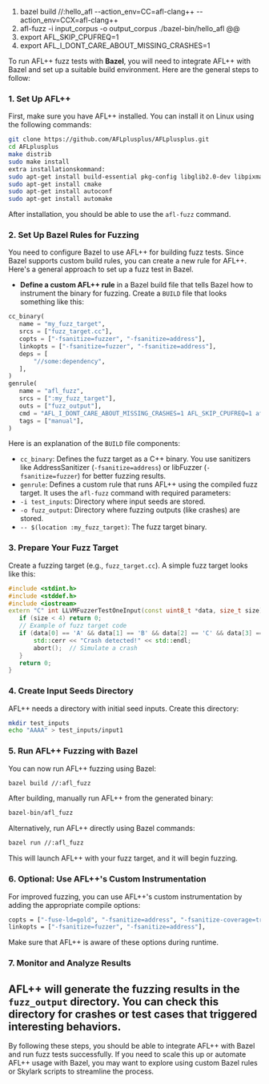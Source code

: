 1. bazel build //:hello_afl --action_env=CC=afl-clang++ --action_env=CCX=afl-clang++
2. afl-fuzz -i input_corpus -o output_corpus ./bazel-bin/hello_afl @@
3. export AFL_SKIP_CPUFREQ=1
4. export AFL_I_DONT_CARE_ABOUT_MISSING_CRASHES=1


To run AFL++ fuzz tests with **Bazel**, you will need to integrate AFL++ with Bazel and set up a suitable build environment. Here are the general steps to follow:
### 1. **Set Up AFL++**
First, make sure you have AFL++ installed. You can install it on Linux using the following commands:
```bash
git clone https://github.com/AFLplusplus/AFLplusplus.git
cd AFLplusplus
make distrib
sudo make install
extra installationskommand:
sudo apt-get install build-essential pkg-config libglib2.0-dev libpixman-1-dev
sudo apt-get install cmake
sudo apt-get install autoconf
sudo apt-get install automake

```
After installation, you should be able to use the `afl-fuzz` command.
### 2. **Set Up Bazel Rules for Fuzzing**
You need to configure Bazel to use AFL++ for building fuzz tests. Since Bazel supports custom build rules, you can create a new rule for AFL++. Here's a general approach to set up a fuzz test in Bazel.
- **Define a custom AFL++ rule** in a Bazel build file that tells Bazel how to instrument the binary for fuzzing.
Create a `BUILD` file that looks something like this:
```python
cc_binary(
   name = "my_fuzz_target",
   srcs = ["fuzz_target.cc"],
   copts = ["-fsanitize=fuzzer", "-fsanitize=address"],
   linkopts = ["-fsanitize=fuzzer", "-fsanitize=address"],
   deps = [
       "//some:dependency",
   ],
)
genrule(
   name = "afl_fuzz",
   srcs = [":my_fuzz_target"],
   outs = ["fuzz_output"],
   cmd = "AFL_I_DONT_CARE_ABOUT_MISSING_CRASHES=1 AFL_SKIP_CPUFREQ=1 afl-fuzz -i test_inputs -o fuzz_output -- $(location :my_fuzz_target)",
   tags = ["manual"],
)
```
Here is an explanation of the `BUILD` file components:
- `cc_binary`: Defines the fuzz target as a C++ binary. You use sanitizers like AddressSanitizer (`-fsanitize=address`) or libFuzzer (`-fsanitize=fuzzer`) for better fuzzing results.
- `genrule`: Defines a custom rule that runs AFL++ using the compiled fuzz target. It uses the `afl-fuzz` command with required parameters:
 - `-i test_inputs`: Directory where input seeds are stored.
 - `-o fuzz_output`: Directory where fuzzing outputs (like crashes) are stored.
 - `-- $(location :my_fuzz_target)`: The fuzz target binary.
### 3. **Prepare Your Fuzz Target**
Create a fuzzing target (e.g., `fuzz_target.cc`). A simple fuzz target looks like this:
```cpp
#include <stdint.h>
#include <stddef.h>
#include <iostream>
extern "C" int LLVMFuzzerTestOneInput(const uint8_t *data, size_t size) {
   if (size < 4) return 0;
   // Example of fuzz target code
   if (data[0] == 'A' && data[1] == 'B' && data[2] == 'C' && data[3] == 'D') {
       std::cerr << "Crash detected!" << std::endl;
       abort();  // Simulate a crash
   }
   return 0;
}
```
### 4. **Create Input Seeds Directory**
AFL++ needs a directory with initial seed inputs. Create this directory:
```bash
mkdir test_inputs
echo "AAAA" > test_inputs/input1
```
### 5. **Run AFL++ Fuzzing with Bazel**
You can now run AFL++ fuzzing using Bazel:
```bash
bazel build //:afl_fuzz
```
After building, manually run AFL++ from the generated binary:
```bash
bazel-bin/afl_fuzz
```
Alternatively, run AFL++ directly using Bazel commands:
```bash
bazel run //:afl_fuzz
```
This will launch AFL++ with your fuzz target, and it will begin fuzzing.
### 6. **Optional: Use AFL++'s Custom Instrumentation**
For improved fuzzing, you can use AFL++'s custom instrumentation by adding the appropriate compile options:
```bash
copts = ["-fuse-ld=gold", "-fsanitize=address", "-fsanitize-coverage=trace-pc-guard"],
linkopts = ["-fsanitize=fuzzer", "-fsanitize=address"],
```
Make sure that AFL++ is aware of these options during runtime.
### 7. **Monitor and Analyze Results**
AFL++ will generate the fuzzing results in the `fuzz_output` directory. You can check this directory for crashes or test cases that triggered interesting behaviors.
---
By following these steps, you should be able to integrate AFL++ with Bazel and run fuzz tests successfully. If you need to scale this up or automate AFL++ usage with Bazel, you may want to explore using custom Bazel rules or Skylark scripts to streamline the process.